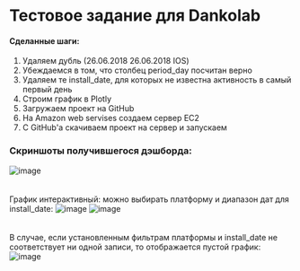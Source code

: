# Тестовое задание для Dankolab

#### Сделанные шаги:
1. Удаляем дубль (26.06.2018 26.06.2018 IOS)
2. Убеждаемся в том, что столбец period_day посчитан верно
3. Удаляем те install_date, для которых не известна активность в самый первый день
4. Строим график в Plotly
5. Загружаем проект на GitHub
6. На Amazon web servises создаем сервер EC2
7. С GitHub'а скачиваем проект на сервер и запускаем 

### Скриншоты получившегося дэшборда:
![image](https://user-images.githubusercontent.com/73870387/147825090-c53688a9-db7c-464e-8ec2-bb100f8368c1.png)
<br></br>  
График интерактивный: можно выбирать платформу и диапазон дат для install_date:
![image](https://user-images.githubusercontent.com/73870387/147825147-e63eb12f-a517-471c-8133-072195059942.png)
![image](https://user-images.githubusercontent.com/73870387/147825242-9ec0b941-a212-45c1-ae0b-f6d8bc688555.png)
<br></br>  
В случае, если установленным фильтрам платформы и install_date не соответствует ни одной записи, то отображается пустой график:
![image](https://user-images.githubusercontent.com/73870387/147825310-fa9aad64-aba0-4ed0-854e-59080fb50822.png)

